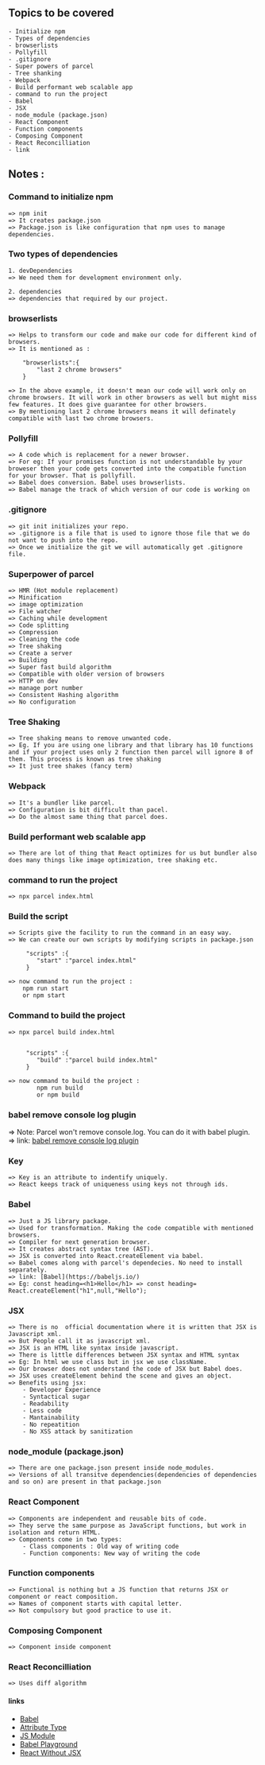 ## Topics to be covered
    - Initialize npm
    - Types of dependencies
    - browserlists
    - Pollyfill
    - .gitignore
    - Super powers of parcel
    - Tree shanking
    - Webpack
    - Build performant web scalable app
    - command to run the project
    - Babel
    - JSX
    - node_module (package.json)
    - React Component
    - Function components
    - Composing Component
    - React Reconcilliation
    - link
    
## Notes :

### Command to initialize npm
    
    => npm init
    => It creates package.json
    => Package.json is like configuration that npm uses to manage dependencies.

### Two types of dependencies 
    
    1. devDependencies
    => We need them for development environment only.

    2. dependencies
    => dependencies that required by our project.
    
### browserlists

    => Helps to transform our code and make our code for different kind of browsers.
    => It is mentioned as :

        "browserlists":{
            "last 2 chrome browsers"
        }
    
    => In the above example, it doesn't mean our code will work only on chrome browsers. It will work in other browsers as well but might miss few features. It does give guarantee for other browsers.
    => By mentioning last 2 chrome browsers means it will definately compatible with last two chrome browsers.

### Pollyfill
     
    => A code which is replacement for a newer browser.
    => For eg: If your promises function is not understandable by your broweser then your code gets converted into the compatible function for your browser. That is pollyfill.
    => Babel does conversion. Babel uses browserlists.
    => Babel manage the track of which version of our code is working on  

### .gitignore

    => git init initializes your repo.
    => .gitignore is a file that is used to ignore those file that we do not want to push into the repo.
    => Once we initialize the git we will automatically get .gitignore file.

### Superpower of parcel

    => HMR (Hot module replacement)
    => Minification
    => image optimization
    => File watcher
    => Caching while development
    => Code splitting
    => Compression
    => Cleaning the code
    => Tree shaking
    => Create a server
    => Building
    => Super fast build algorithm
    => Compatible with older version of browsers
    => HTTP on dev
    => manage port number
    => Consistent Hashing algorithm
    => No configuration
    
### Tree Shaking

    => Tree shaking means to remove unwanted code.
    => Eg. If you are using one library and that library has 10 functions and if your project uses only 2 function then parcel will ignore 8 of them. This process is known as tree shaking
    => It just tree shakes (fancy term)
    
### Webpack

    => It's a bundler like parcel.
    => Configuration is bit difficult than pacel.
    => Do the almost same thing that parcel does.

### Build performant web scalable app

    => There are lot of thing that React optimizes for us but bundler also does many things like image optimization, tree shaking etc.

### command to run the project

    => npx parcel index.html
    
### Build the script

    => Scripts give the facility to run the command in an easy way.
    => We can create our own scripts by modifying scripts in package.json

         "scripts" :{
            "start" :"parcel index.html"
         }

    => now command to run the project : 
        npm run start
        or npm start

### Command to build the project

    => npx parcel build index.html

        
         "scripts" :{
            "build" :"parcel build index.html"
         }

    => now command to build the project : 
            npm run build
            or npm build

### babel remove console log plugin

   => Note: Parcel won't remove console.log. You can do it with babel plugin.
   => link: [babel remove console log plugin](https://www.npmjs.com/package/babel-plugin-transform-remove-console)

### Key

    => Key is an attribute to indentify uniquely. 
    => React keeps track of uniqueness using keys not through ids.
    
### Babel 

    => Just a JS library package.
    => Used for transformation. Making the code compatible with mentioned browsers.
    => Compiler for next generation browser.
    => It creates abstract syntax tree (AST).
    => JSX is converted into React.createElement via babel.
    => Babel comes along with parcel's dependecies. No need to install separately.
    => link: [Babel](https://babeljs.io/)
    => Eg: const heading=<h1>Hello</h1> => const heading= React.createElement("h1",null,"Hello");


### JSX

    => There is no  official documentation where it is written that JSX is Javascript xml.
    => But People call it as javascript xml.
    => JSX is an HTML like syntax inside javascript.
    => There is little differences between JSX syntax and HTML syntax
    => Eg: In html we use class but in jsx we use className.
    => Our browser does not understand the code of JSX but Babel does.
    => JSX uses createElement behind the scene and gives an object.
    => Benefits using jsx:
        - Developer Experience
        - Syntactical sugar
        - Readability
        - Less code
        - Mantainability
        - No repeatition
        - No XSS attack by sanitization

### node_module (package.json)
    
    => There are one package.json present inside node_modules.
    => Versions of all transitve dependencies(dependencies of dependencies and so on) are present in that package.json

### React Component

    => Components are independent and reusable bits of code. 
    => They serve the same purpose as JavaScript functions, but work in isolation and return HTML.
    => Components come in two types:
        - Class components : Old way of writing code
        - Function components: New way of writing the code

### Function components

    => Functional is nothing but a JS function that returns JSX or component or react composition.
    => Names of component starts with capital letter.
    => Not compulsory but good practice to use it.

###  Composing Component
    
    => Component inside component

### React Reconcilliation

    => Uses diff algorithm
    

#### links

   * [Babel](https://babeljs.io/)
   * [Attribute Type](https://developer.mozilla.org/en-US/docs/Web/HTML/Element/script#attr-type)
   * [JS Module](https://learn.namastedev.com/s/courses/6389e7a3e4b012dc9ad879ff/take)
   * [Babel Playground](https://babeljs.io/repl#)
   * [React Without JSX](https://reactjs.org/docs/react-without-jsx.html)















    
